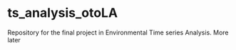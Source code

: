 # ts_analysis_otoLA
Repository for the final project in Environmental Time series Analysis. More later 
